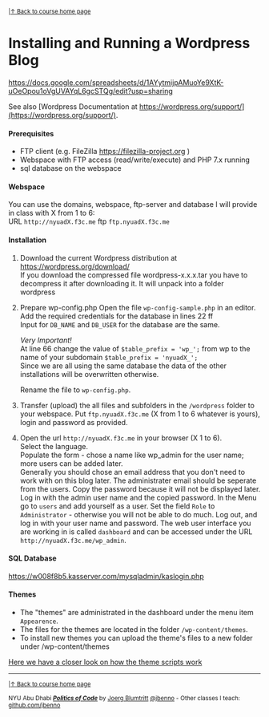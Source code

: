 <sup>|[&uarr; Back to course home page](/README.md)</sup>  
# Installing and Running a Wordpress Blog

https://docs.google.com/spreadsheets/d/1AYytmijpAMuoYe9XtK-uOeOpou1oVgUVAYqL6gcSTQg/edit?usp=sharing


See also [Wordpress Documentation at https://wordpress.org/support/](https://wordpress.org/support/).

#### Prerequisites
- FTP client (e.g. FileZilla https://filezilla-project.org )
- Webspace with FTP access (read/write/execute) and PHP 7.x running
- sql database on the webspace

#### Webspace
You can use the domains, webspace, ftp-server and database I will provide in class with X from 1 to 6:  
URL `http://nyuadX.f3c.me` 
ftp `ftp.nyuadX.f3c.me`

#### Installation
1. Download the current Wordpress distribution at https://wordpress.org/download/  
If you download the compressed file wordpress-x.x.x.tar you have to decompress it after downloading it. It will unpack into a folder wordpress
2. Prepare wp-config.php
  Open the file `wp-config-sample.php` in an editor.  
  Add the required credentials for the database in lines 22 ff  
  Input for `DB_NAME` and `DB_USER` for the database are the same.  
  
    *Very Important!*  
  At line 66 change the value of `$table_prefix = 'wp_';` from wp to the name of your subdomain `$table_prefix = 'nyuadX_';`  
  Since we are all using the same database the data of the other installations will be overwritten otherwise.  
  
    Rename the file to `wp-config.php`.
  

3. Transfer (upload) the all files and subfolders in the `/wordpress` folder to your webspace. Put `ftp.nyuadX.f3c.me` (X from 1 to 6 whatever is yours), login and password as provided.
3. Open the url `http://nyuadX.f3c.me` in your browser (X 1 to 6).  
  Select the language.  
  Populate the form - chose a name like wp_admin for the user name; more users can be added later.  
  Generally you should chose an email address that you don't need to work with on this blog later. The administrater email should be seperate from the users.
  Copy the password because it will not be displayed later.
  Log in with the admin user name and the copied password.
  In the Menu go to `users` and add yourself as a user. Set the field `Role` to `Administrator` - otherwise you will not be able to do much.
  Log out, and log in with your user name and password.
  The web user interface you are working in is called `dashboard` and can be accessed under the URL `http://nyuadX.f3c.me/wp_admin`.
  
#### SQL Database
https://w008f8b5.kasserver.com/mysqladmin/kaslogin.php
  
#### Themes
- The "themes" are administrated in the dashboard under the menu item `Appearence`.
- The files for the themes are located in the folder `/wp-content/themes`.
- To install new themes you can upload the theme's files to a new folder under /wp-content/themes

[Here we have a closer look on how the theme scripts work](/files/wp/README.md)


***

<sup>|[&uarr; Back to course home page](/README.md)</sup>  
  
<sup>NYU Abu Dhabi ***[Politics of Code](/README.md)*** by [Joerg Blumtritt](https://jbenno.net) [@jbenno](https://twitter.com/jbenno) - Other classes I teach: [github.com/jbenno](https://github.com/jbenno/teaching/blob/master/README.md)</sup>

